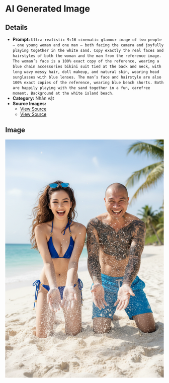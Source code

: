 # AI Generated Image

## Details
- **Prompt:** `Ultra-realistic 9:16 cinematic glamour image of two people — one young woman and one man — both facing the camera and joyfully playing together in the white sand. Copy exactly the real faces and hairstyles of both the woman and the man from the reference image.
The woman’s face is a 100% exact copy of the reference, wearing a blue chain accessories bikini suit tied at the back and neck, with long wavy messy hair, doll makeup, and natural skin, wearing head sunglasses with blue lenses.
The man’s face and hairstyle are also 100% exact copies of the reference, wearing blue beach shorts.
Both are happily playing with the sand together in a fun, carefree moment.
Background at the white island beach.`
- **Category:** Nhân vật
- **Source Images:**
  - [View Source](https://raw.githubusercontent.com/lenzcomvth/Somethings/main/Models/Male/HungChuaRemake.png)
  - [View Source](https://raw.githubusercontent.com/lenzcomvth/Somethings/main/Models/Female/Female1.jpg)

## Image
![AI Generated Image](./image-2025-10-16T19-03-14-860Z-gi873.png)